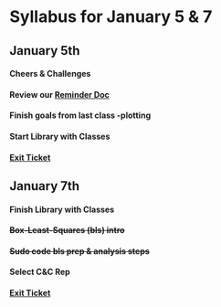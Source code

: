 # Syllabus for January 5 & 7


## January 5th
#### Cheers & Challenges
#### Review our [Reminder Doc](https://docs.google.com/document/d/12I_r6gq9Qfl1A41bHL74RjZz8xy_OrPyUkLxrD7mguc/edit?usp=sharing)
#### Finish goals from last class -plotting
#### Start Library with Classes
#### [Exit Ticket](https://docs.google.com/forms/d/e/1FAIpQLSfhexyVY226Fo7eyEtHve_MwAFkbjSh_eVrbftjhPyLBquDqQ/viewform?usp=sf_link)


## January 7th
#### Finish Library with Classes
#### ~~Box-Least-Squares (bls) intro~~ 
#### ~~Sudo code bls prep & analysis steps~~
#### Select C&C Rep
#### [Exit Ticket](https://docs.google.com/forms/d/e/1FAIpQLSfhexyVY226Fo7eyEtHve_MwAFkbjSh_eVrbftjhPyLBquDqQ/viewform?usp=sf_link)
